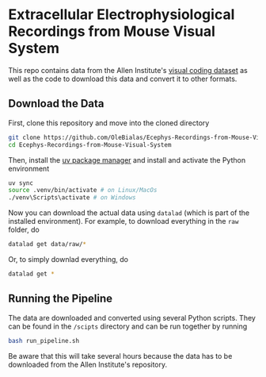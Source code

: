 # Extracellular Electrophysiological Recordings from Mouse Visual System

This repo contains data from the Allen Institute's [visual coding dataset](https://portal.brain-map.org/circuits-behavior/visual-coding-neuropixels) as well as the code to download this data and convert it to other formats.

## Download the Data

First, clone this repository and move into the cloned directory
```sh
git clone https://github.com/OleBialas/Ecephys-Recordings-from-Mouse-Visual-System.git
cd Ecephys-Recordings-from-Mouse-Visual-System
```

Then, install the [uv package manager](docs.astral.sh/uv/getting-started/installation/) and install and activate the Python environment

```sh
uv sync
source .venv/bin/activate # on Linux/MacOs
./venv\Scripts\activate # on Windows
```

Now you can download the actual data using `datalad` (which is part of the installed environment).
For example, to download everything in the `raw` folder, do

```sh
datalad get data/raw/*
```

Or, to simply downlad everything, do

```sh
datalad get *
```

## Running the Pipeline

The data are downloaded and converted using several Python scripts. They can be found in the `/scipts` directory and can be run together by running

```sh
bash run_pipeline.sh
```

Be aware that this will take several hours because the data has to be downloaded from the Allen Institute's repository.
